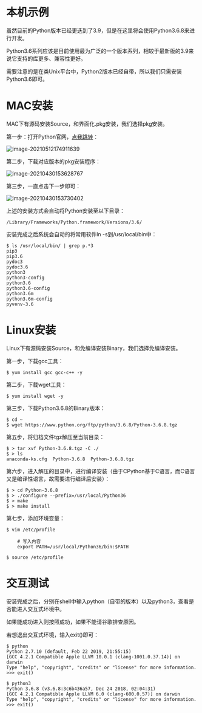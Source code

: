 # 本机示例

虽然目前的Python版本已经更迭到了3.9，但是在这里将会使用Python3.6.8来进行开发。

Python3.6系列应该是目前使用最为广泛的一个版本系列，相较于最新版的3.9来说它支持的库更多、兼容性更好。

需要注意的是在类Unix平台中，Python2版本已经自带，所以我们只需安装Python3.6即可。



# MAC安装

MAC下有源码安装Source，和界面化.pkg安装，我们选择pkg安装。

第一步：打开Python官网，[点我跳转](https://www.python.org/)：

![image-20210512174911639](https://images-1302522496.cos.ap-nanjing.myqcloud.com/img/image-20210512174911639.png)

第二步，下载对应版本的pkg安装程序：

![image-20210430153628767](https://images-1302522496.cos.ap-nanjing.myqcloud.com/img/image-20210430153628767.png)

第三步，一直点击下一步即可：

![image-20210430153730402](https://images-1302522496.cos.ap-nanjing.myqcloud.com/img/image-20210430153730402.png)



上述的安装方式会自动将Python安装至以下目录：

```
/Library/Frameworks/Python.framework/Versions/3.6/
```

安装完成之后系统会自动的将常用软件ln -s到/usr/local/bin中：

```
$ ls /usr/local/bin/ | grep p.*3
pip3
pip3.6
pydoc3
pydoc3.6
python3
python3-config
python3.6
python3.6-config
python3.6m
python3.6m-config
pyvenv-3.6
```



# Linux安装

Linux下有源码安装Source，和免编译安装Binary，我们选择免编译安装。

第一步，下载gcc工具：

```
$ yum install gcc gcc-c++ -y
```

第二步，下载wget工具：

```
$ yum install wget -y
```

第三步，下载Python3.6.8的Binary版本：

```
$ cd ~
$ wget https://www.python.org/ftp/python/3.6.8/Python-3.6.8.tgz
```

第五步，将归档文件tgz解压至当前目录：

```
$ > tar xvf Python-3.6.8.tgz -C ./
$ > ls
anaconda-ks.cfg  Python-3.6.8  Python-3.6.8.tgz
```

第六步，进入解压的目录中，进行编译安装（由于CPython基于C语言，而C语言又是编译性语言，故需要进行编译后安装）：

```
$ > cd Python-3.6.8
$ > ./configure --prefix=/usr/local/Python36
$ > make
$ > make install
```

第七步，添加环境变量：

```
$ vim /etc/profile

    # 写入内容
    export PATH=/usr/local/Python36/bin:$PATH

$ source /etc/profile
```



# 交互测试

安装完成之后，分别在shell中输入python（自带的版本）以及python3，查看是否能进入交互式环境中。

如果能成功进入则按照成功，如果不能请谷歌排查原因。

若想退出交互式环境，输入exit()即可：

```
$ python
Python 2.7.10 (default, Feb 22 2019, 21:55:15)
[GCC 4.2.1 Compatible Apple LLVM 10.0.1 (clang-1001.0.37.14)] on darwin
Type "help", "copyright", "credits" or "license" for more information.
>>> exit()

$ python3
Python 3.6.8 (v3.6.8:3c6b436a57, Dec 24 2018, 02:04:31)
[GCC 4.2.1 Compatible Apple LLVM 6.0 (clang-600.0.57)] on darwin
Type "help", "copyright", "credits" or "license" for more information.
>>> exit()
```

